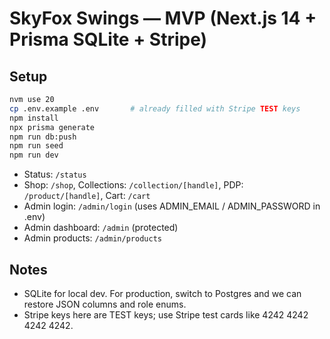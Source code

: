 # SkyFox Swings — MVP (Next.js 14 + Prisma SQLite + Stripe)

## Setup
```bash
nvm use 20
cp .env.example .env       # already filled with Stripe TEST keys
npm install
npx prisma generate
npm run db:push
npm run seed
npm run dev
```

- Status: `/status`
- Shop: `/shop`, Collections: `/collection/[handle]`, PDP: `/product/[handle]`, Cart: `/cart`
- Admin login: `/admin/login` (uses ADMIN_EMAIL / ADMIN_PASSWORD in .env)
- Admin dashboard: `/admin` (protected)
- Admin products: `/admin/products`

## Notes
- SQLite for local dev. For production, switch to Postgres and we can restore JSON columns and role enums.
- Stripe keys here are TEST keys; use Stripe test cards like 4242 4242 4242 4242.
